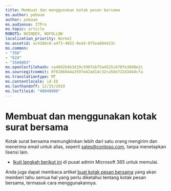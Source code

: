 ```yaml
---
title: Membuat dan menggunakan kotak pesan bersama
ms.author: pebaum
author: pebaum
ms.audience: ITPro
ms.topic: article
ROBOTS: NOINDEX, NOFOLLOW
localization_priority: Normal
ms.assetid: ac4188c0-a4f3-4852-9ed4-075ea684423c
ms.common:
- "358"
- "624"
- "3500003"
ms.openlocfilehash: ca48d2b4b3d19c5907ebf5a4525c670fe3608e2c
ms.sourcegitcommit: 0f0186044a3597e42ad14c32ca58e7224344dcfa
ms.translationtype: MT
ms.contentlocale: id-ID
ms.lasthandoff: 12/15/2019
ms.locfileid: "40049808"
---
```

# <a name="create-and-use-a-shared-mailbox"></a>Membuat dan menggunakan kotak surat bersama

Kotak surat bersama memungkinkan lebih dari satu orang mengirim dan menerima email untuk alias, seperti sales@contoso.com, tanpa menetapkan lisensi lain.
  
- [Ikuti langkah berikut ini](https://portal.office.com/AdminPortal/Home#/AssistedGuide/addemailoptions) di pusat admin Microsoft 365 untuk memulai. 

Anda juga dapat membaca artikel [buat kotak pesan bersama](https://docs.microsoft.com/office365/admin/email/create-a-shared-mailbox) yang akan memberi tahu semua hal yang perlu diketahui tentang kotak pesan bersama, termasuk cara menggunakannya.
  